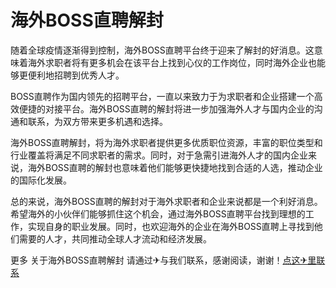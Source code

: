 # 海外BOSS直聘解封

随着全球疫情逐渐得到控制，海外BOSS直聘平台终于迎来了解封的好消息。这意味着海外求职者将有更多机会在该平台上找到心仪的工作岗位，同时海外企业也能够更便利地招聘到优秀人才。

BOSS直聘作为国内领先的招聘平台，一直以来致力于为求职者和企业搭建一个高效便捷的对接平台。海外BOSS直聘的解封将进一步加强海外人才与国内企业的沟通和联系，为双方带来更多机遇和选择。

海外BOSS直聘解封，将为海外求职者提供更多优质职位资源，丰富的职位类型和行业覆盖将满足不同求职者的需求。同时，对于急需引进海外人才的国内企业来说，海外BOSS直聘的解封也意味着他们能够更快捷地找到合适的人选，推动企业的国际化发展。

总的来说，海外BOSS直聘的解封对于海外求职者和企业来说都是一个利好消息。希望海外的小伙伴们能够抓住这个机会，通过海外BOSS直聘平台找到理想的工作，实现自身的职业发展。同时，也欢迎海外的企业在海外BOSS直聘上寻找到他们需要的人才，共同推动全球人才流动和经济发展。

更多 关于海外BOSS直聘解封 请通过✈与我们联系，感谢阅读，谢谢！[点这✈里联系](https://a.k02.cc)